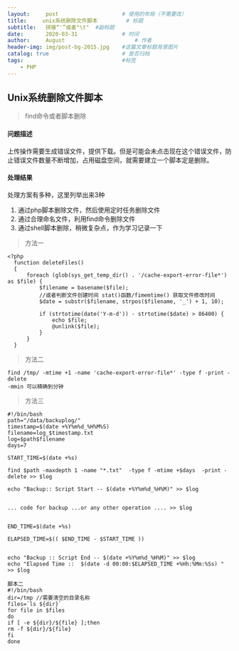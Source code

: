 ```yaml
---
layout:     post                    # 使用的布局（不需要改）
title:     unix系统删除文件脚本         # 标题 
subtitle:   拼接“'”或者"\t"  #副标题
date:       2020-03-31              # 时间
author:     August                      # 作者
header-img: img/post-bg-2015.jpg    #这篇文章标题背景图片
catalog: true                       # 是否归档
tags:                               #标签
    - PHP
---
```


## Unix系统删除文件脚本
> find命令或者脚本删除

#### 问题描述
  上传操作需要生成错误文件，提供下载。但是可能会未点击现在这个错误文件，防止错误文件数量不断增加，占用磁盘空间，就需要建立一个脚本定是删除。
  
#### 处理结果
 处理方案有多种，这里列举出来3种
 1. 通过php脚本删除文件，然后使用定时任务删除文件
 2. 通过合理命名文件，利用find命令删除文件
 3. 通过shell脚本删除，稍微复杂点，作为学习记录一下

> 方法一
  ```
 <?php
    function deleteFiles()
    {
        foreach (glob(sys_get_temp_dir() . '/cache-export-error-file*') as $file) {
            $filename = basename($file);
            //或者判断文件创建时间 stat()函数/fimemtime() 获取文件修改时间
            $date = substr($filename, strpos($filename, '_') + 1, 10);

            if (strtotime(date('Y-m-d')) - strtotime($date) > 86400) {
                echo $file;
                @unlink($file);
            }
        }
    }
```

> 方法二

    find /tmp/ -mtime +1 -name 'cache-export-error-file*' -type f -print -delete
    -mmin 可以精确到分钟
> 方法三

    #!/bin/bash
    path="/data/backuplog/"
    timestamp=$(date +%Y%m%d_%H%M%S)    
    filename=log_$timestamp.txt    
    log=$path$filename
    days=7
    
    START_TIME=$(date +%s)
    
    find $path -maxdepth 1 -name "*.txt"  -type f -mtime +$days  -print -delete >> $log
    
    echo "Backup:: Script Start -- $(date +%Y%m%d_%H%M)" >> $log
    
    
    ... code for backup ...or any other operation .... >> $log
    
    
    END_TIME=$(date +%s)
    
    ELAPSED_TIME=$(( $END_TIME - $START_TIME ))
    
    
    echo "Backup :: Script End -- $(date +%Y%m%d_%H%M)" >> $log
    echo "Elapsed Time ::  $(date -d 00:00:$ELAPSED_TIME +%Hh:%Mm:%Ss) "  >> $log
    
    脚本二
    #!/bin/bash
    dir=/tmp //需要清空的目录名称
    files=`ls ${dir}`
    for file in $files
    do
    if [ -e ${dir}/${file} ];then
    rm -f ${dir}/${file}
    fi
    done   